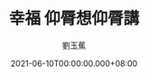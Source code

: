 ---
issue: 432
title: 幸福 仰脣想仰脣講
author: 劉玉蕉
language: 大埔
date: 2021-06-10T00:00:00.000+08:00
topic: 懷想
difficulty: 2
wikidata: Q131449237
wikidata_link: https://www.wikidata.org/wiki/Q131449237
---